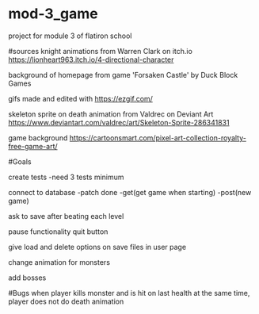 # mod-3_game
project for module 3 of flatiron school

#sources
knight animations from Warren Clark on itch.io
https://lionheart963.itch.io/4-directional-character

background of homepage from game 'Forsaken Castle' by Duck Block Games

gifs made and edited with https://ezgif.com/

skeleton sprite on death animation from Valdrec on Deviant Art
https://www.deviantart.com/valdrec/art/Skeleton-Sprite-286341831

game background
https://cartoonsmart.com/pixel-art-collection-royalty-free-game-art/

#Goals

create tests
-need 3 tests minimum

connect to database
-patch done
-get(get game when starting)
-post(new game)

ask to save after beating each level

pause functionality
quit button

give load and delete options on save files in user page

change animation for monsters

add bosses

#Bugs
when player kills monster and is hit on last health at the same time, player does not do death animation